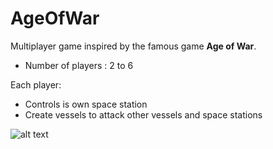# AgeOfWar

Multiplayer game inspired by the famous game **Age of War**.
- Number of players : 2 to 6

Each player: 
- Controls is own space station
- Create vessels to attack other vessels and space stations

![alt text](https://github.com/davHub/AgeOfWar/blob/master/res/SOF.png)
